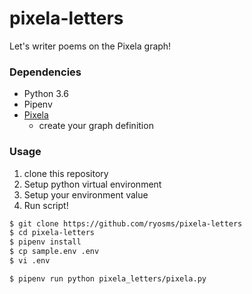 # pixela-letters

Let's writer poems on the Pixela graph!


### Dependencies

* Python 3.6
* Pipenv
* [Pixela](https://pixe.la)
  * create your graph definition

### Usage

1. clone this repository
1. Setup python virtual environment
1. Setup your environment value
1. Run script!


```bash
$ git clone https://github.com/ryosms/pixela-letters
$ cd pixela-letters
$ pipenv install
$ cp sample.env .env
$ vi .env

$ pipenv run python pixela_letters/pixela.py
```